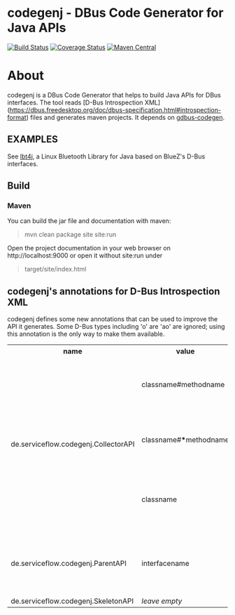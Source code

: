 codegenj - DBus Code Generator for Java APIs
============================================

[![Build Status](https://travis-ci.org/olir/codegenj.png)](https://travis-ci.org/olir/codegenj/builds)
[![Coverage Status](https://coveralls.io/repos/github/olir/codegenj/badge.svg?branch=master)](https://coveralls.io/github/olir/codegenj?branch=master)
[![Maven Central](https://maven-badges.herokuapp.com/maven-central/de.serviceflow/codegenj/badge.png)](https://maven-badges.herokuapp.com/maven-central/de.serviceflow/codegenj)

# About

codegenj is a DBus Code Generator that helps to build Java APIs for DBus interfaces. The tool reads [D-Bus Introspection XML] (https://dbus.freedesktop.org/doc/dbus-specification.html#introspection-format)
 files and generates maven projects. It depends on [gdbus-codegen](https://developer.gnome.org/gio/stable/gdbus-codegen.html). 


## EXAMPLES 

See  [lbt4j](https://github.com/olir/lbt4j), a Linux Bluetooth Library for Java based on BlueZ's D-Bus interfaces.

## Build

### Maven

You can build the jar file and documentation with maven:

> mvn clean package site site:run

Open the project documentation in your web browser on http://localhost:9000 
or open it without site:run under

> target/site/index.html

## codegenj's annotations for D-Bus Introspection XML

codegenj defines some new annotations that can be used to improve the API it generates. Some D-Bus types including 'o' are 'ao' are ignored; using this annotation is the only way to make them available.

<table>
    <tr>
        <th>name</th><th>value</th><th>Description</th><th>context</th>
    </tr>
    <tr>
        <td rowspan=3>de.serviceflow.codegenj.CollectorAPI</td><td>classname#methodname</td><td>Creates an getter method in the named interface or objectmanager (de.serviceflow.codegenj.ObjectManager) that returns "top-level" interfaces from D-Bus of the type the annotation is placed in and returns a collection of them.</td><td>interface</td>
    </tr>
    <tr>
        <!--<td>de.serviceflow.codegenj.CollectorAPI</td>--><td>classname#<b>*</b>methodname</td><td>Creates an getter method in the named interface or objectmanager (de.serviceflow.codegenj.ObjectManager) that queries "current" interfaces from D-Bus of the type the annotation is placed in and returns a collection of them.</td><td>interface</td>
    </tr>
    <tr>
        <!--<td>de.serviceflow.codegenj.CollectorAPI</td>--><td>classname</td><td>Modifies a property method to cast "child" interfaces to the type given in the value arg.</td><td>property of access type 'read' with type 'ao'</td>
    </tr>
    <tr>
        <td>de.serviceflow.codegenj.ParentAPI</td><td>interfacename</td><td>Substitutes a D-Bus call by returning the stored parent object (that should match the type of interfacename in value arg) for the object's path.</td><td>property of access type 'read' with type 'o'</td>
    </tr>
    <tr>
        <td>de.serviceflow.codegenj.SkeletonAPI</td><td><i>leave empty</i></td><td>Used to tag interfaces with callbacks</td><td>interface</td>
    </tr>
</table>
